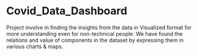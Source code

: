 # Covid_Data_Dashboard
Project involve in finding the insights from the data in Visualized format for more understanding even for non-technical people. We have found the relations and value of components in the dataset by expressing them in various charts &amp; maps.
